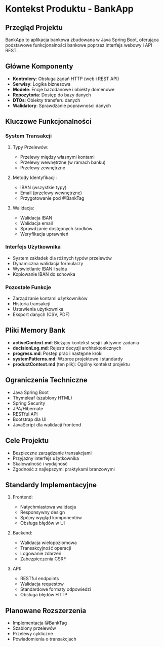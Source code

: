 # Kontekst Produktu - BankApp

## Przegląd Projektu
BankApp to aplikacja bankowa zbudowana w Java Spring Boot, oferująca podstawowe funkcjonalności bankowe poprzez interfejs webowy i API REST.

## Główne Komponenty
- **Kontrolery**: Obsługa żądań HTTP (web i REST API)
- **Serwisy**: Logika biznesowa
- **Modele**: Encje bazodanowe i obiekty domenowe
- **Repozytoria**: Dostęp do bazy danych
- **DTOs**: Obiekty transferu danych
- **Walidatory**: Sprawdzanie poprawności danych

## Kluczowe Funkcjonalności

### System Transakcji
1. Typy Przelewów:
   - Przelewy między własnymi kontami
   - Przelewy wewnętrzne (w ramach banku)
   - Przelewy zewnętrzne
   
2. Metody Identyfikacji:
   - IBAN (wszystkie typy)
   - Email (przelewy wewnętrzne)
   - Przygotowanie pod @BankTag

3. Walidacja:
   - Walidacja IBAN
   - Walidacja email
   - Sprawdzanie dostępnych środków
   - Weryfikacja uprawnień

### Interfejs Użytkownika
- System zakładek dla różnych typów przelewów
- Dynamiczna walidacja formularzy
- Wyświetlanie IBAN i salda
- Kopiowanie IBAN do schowka

### Pozostałe Funkcje
- Zarządzanie kontami użytkowników
- Historia transakcji
- Ustawienia użytkownika
- Eksport danych (CSV, PDF)

## Pliki Memory Bank
- **activeContext.md**: Bieżący kontekst sesji i aktywne zadania
- **decisionLog.md**: Rejestr decyzji architektonicznych
- **progress.md**: Postęp prac i następne kroki
- **systemPatterns.md**: Wzorce projektowe i standardy
- **productContext.md** (ten plik): Ogólny kontekst projektu

## Ograniczenia Techniczne
- Java Spring Boot
- Thymeleaf (szablony HTML)
- Spring Security
- JPA/Hibernate
- RESTful API
- Bootstrap dla UI
- JavaScript dla walidacji frontend

## Cele Projektu
- Bezpieczne zarządzanie transakcjami
- Przyjazny interfejs użytkownika
- Skalowalność i wydajność
- Zgodność z najlepszymi praktykami branżowymi

## Standardy Implementacyjne
1. Frontend:
   - Natychmiastowa walidacja
   - Responsywny design
   - Spójny wygląd komponentów
   - Obsługa błędów w UI

2. Backend:
   - Walidacja wielopoziomowa
   - Transakcyjność operacji
   - Logowanie zdarzeń
   - Zabezpieczenia CSRF

3. API:
   - RESTful endpoints
   - Walidacja requestów
   - Standardowe formaty odpowiedzi
   - Obsługa błędów HTTP

## Planowane Rozszerzenia
- Implementacja @BankTag
- Szablony przelewów
- Przelewy cykliczne
- Powiadomienia o transakcjach